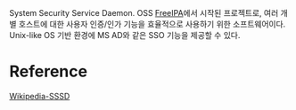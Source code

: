 System Security Service Daemon.
OSS [FreeIPA](FreeIPA)에서 시작된 프로젝트로, 여러 개별 호스트에 대한 사용자 인증/인가 기능을 효율적으로 사용하기 위한 소프트웨어이다.
Unix-like OS 기반 환경에 MS AD와 같은 SSO 기능을 제공할 수 있다.

# Reference
[Wikipedia-SSSD](https://en.wikipedia.org/wiki/System_Security_Services_Daemon)